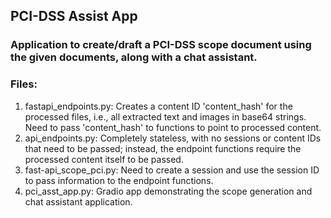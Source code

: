 ## PCI-DSS Assist App
### Application to create/draft a PCI-DSS scope document using the given documents, along with a chat assistant.
### Files:
1. fastapi_endpoints.py: Creates a content ID 'content_hash' for the processed files, i.e., all extracted text and images in base64 strings. Need to pass 'content_hash' to functions to point to processed content.
2. api_endpoints.py: Completely stateless, with no sessions or content IDs that need to be passed; instead, the endpoint functions require the processed content itself to be passed.
3. fast-api_scope_pci.py: Need to create a session and use the session ID to pass information to the endpoint functions.
4. pci_asst_app.py: Gradio app demonstrating the scope generation and chat assistant application.
